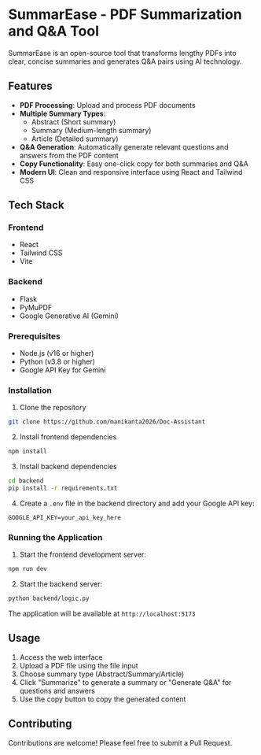 # SummarEase - PDF Summarization and Q&A Tool

SummarEase is an open-source tool that transforms lengthy PDFs into clear, concise summaries and generates Q&A pairs using AI technology.

## Features

- **PDF Processing**: Upload and process PDF documents
- **Multiple Summary Types**:
  - Abstract (Short summary)
  - Summary (Medium-length summary)
  - Article (Detailed summary)
- **Q&A Generation**: Automatically generate relevant questions and answers from the PDF content
- **Copy Functionality**: Easy one-click copy for both summaries and Q&A
- **Modern UI**: Clean and responsive interface using React and Tailwind CSS

## Tech Stack

### Frontend
- React
- Tailwind CSS
- Vite

### Backend
- Flask
- PyMuPDF
- Google Generative AI (Gemini)



### Prerequisites
- Node.js (v16 or higher)
- Python (v3.8 or higher)
- Google API Key for Gemini

### Installation

1. Clone the repository
```bash
git clone https://github.com/manikanta2026/Doc-Assistant
```

2. Install frontend dependencies
```bash
npm install
```

3. Install backend dependencies
```bash
cd backend
pip install -r requirements.txt
```

4. Create a `.env` file in the backend directory and add your Google API key:
```
GOOGLE_API_KEY=your_api_key_here
```

### Running the Application

1. Start the frontend development server:
```bash
npm run dev
```

2. Start the backend server:
```bash
python backend/logic.py
```

The application will be available at `http://localhost:5173`

## Usage

1. Access the web interface
2. Upload a PDF file using the file input
3. Choose summary type (Abstract/Summary/Article)
4. Click "Summarize" to generate a summary or "Generate Q&A" for questions and answers
5. Use the copy button to copy the generated content

## Contributing

Contributions are welcome! Please feel free to submit a Pull Request.



